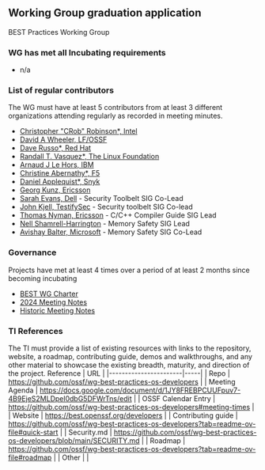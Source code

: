 ## Working Group graduation application
BEST Practices Working Group

### WG has met all Incubating requirements
  * n/a

### List of regular contributors
The WG must have at least 5 contributors from at least 3 different organizations attending regularly as recorded in meeting minutes.
- [Christopher "CRob" Robinson*, Intel](https://github.com/SecurityCRob)
- [David A Wheeler, LF/OSSF](https://github.com/david-a-wheeler)
- [Dave Russo*, Red Hat](https://github.com/drusso-rh)
- [Randall T. Vasquez*, The Linux Foundation](https://github.com/ran-dall)
- [Arnaud J Le Hors, IBM](https://github.com/lehors)
- [Christine Abernathy*, F5](https://github.com/caabernathy)
- [Daniel Applequist*, Snyk](https://github.com/Torgo)
- [Georg Kunz, Ericsson](https://github.com/gkunz)
- [Sarah Evans, Dell](https://github.com/sevansdell) - Security Toolbelt SIG Co-Lead
- [John Kjell, TestifySec](https://github.com/jkjell) - Security toolbelt SIG Co-lead
- [Thomas Nyman, Ericsson](https://github.com/thomasnyman) - C/C++ Compiler Guide SIG Lead
- [Nell Shamrell-Harrington](https://github.com/nellshamrell) - Memory Safety SIG Lead
- [Avishay Balter, Microsoft](https://github.com/balteravishay) - Memory Safety SIG Co-Lead


### Governance
Projects have met at least 4 times over a period of at least 2 months since becoming incubating
  * [BEST WG Charter](https://github.com/ossf/wg-best-practices-os-developers/blob/main/CHARTER.md)
  * [2024 Meeting Notes](https://docs.google.com/document/d/1JY8FREBPCUUFpuv7-4B9EjeS2MLDpel0dbG5DFWrTns/edit)
  * [Historic Meeting Notes](https://github.com/ossf/wg-best-practices-os-developers/tree/main/minutes)

    
### TI References
The TI must provide a list of existing resources with links to the repository, website, a roadmap, contributing guide, demos and walkthroughs, and any other material to showcase the existing breadth, maturity, and direction of the project.
 Reference              | URL |
|-----------------------|-----|
| Repo                  |  https://github.com/ossf/wg-best-practices-os-developers   |
| Meeting Agenda        |  https://docs.google.com/document/d/1JY8FREBPCUUFpuv7-4B9EjeS2MLDpel0dbG5DFWrTns/edit   |
| OSSF Calendar Entry   |  https://github.com/ossf/wg-best-practices-os-developers#meeting-times   |
| Website               |   https://best.openssf.org/developers  |
| Contributing guide    |  https://github.com/ossf/wg-best-practices-os-developers?tab=readme-ov-file#quick-start   |
| Security.md           |  https://github.com/ossf/wg-best-practices-os-developers/blob/main/SECURITY.md   |
| Roadmap               |  https://github.com/ossf/wg-best-practices-os-developers?tab=readme-ov-file#roadmap   |
| Other                 |     |
